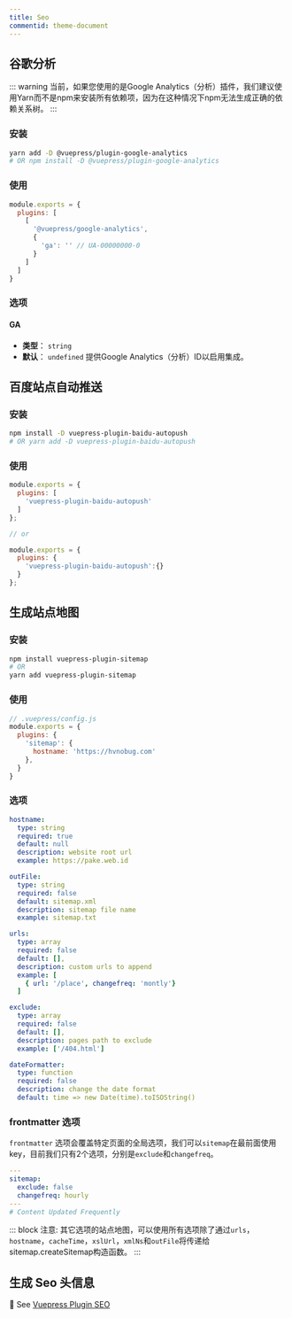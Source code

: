 ```yaml
---
title: Seo
commentid: theme-document
---
```


## 谷歌分析

::: warning
当前，如果您使用的是Google Analytics（分析）插件，我们建议使用Yarn而不是npm来安装所有依赖项，因为在这种情况下npm无法生成正确的依赖关系树。
:::

### 安装

``` bash
yarn add -D @vuepress/plugin-google-analytics
# OR npm install -D @vuepress/plugin-google-analytics
```

### 使用

```javascript
module.exports = {
  plugins: [
    [
      '@vuepress/google-analytics',
      {
        'ga': '' // UA-00000000-0
      }
    ]
  ]
}
```

### 选项
 

#### GA
* **类型**： `string`
* **默认**： `undefined`
提供Google Analytics（分析）ID以启用集成。

##  百度站点自动推送

### 安装

``` bash
npm install -D vuepress-plugin-baidu-autopush
# OR yarn add -D vuepress-plugin-baidu-autopush
```

### 使用

```javascript
module.exports = {
  plugins: [
    'vuepress-plugin-baidu-autopush'
  ]
};

// or

module.exports = {
  plugins: {
    'vuepress-plugin-baidu-autopush':{}
  }
};
```
## 生成站点地图

### 安装

``` bash
npm install vuepress-plugin-sitemap
# OR 
yarn add vuepress-plugin-sitemap
```

### 使用

```javascript
// .vuepress/config.js
module.exports = {
  plugins: {
    'sitemap': {
      hostname: 'https://hvnobug.com'
    },
  }
}
```

### 选项

```yaml
hostname:
  type: string
  required: true
  default: null
  description: website root url
  example: https://pake.web.id

outFile:
  type: string
  required: false
  default: sitemap.xml
  description: sitemap file name
  example: sitemap.txt

urls:
  type: array
  required: false
  default: [],
  description: custom urls to append
  example: [
    { url: '/place', changefreq: 'montly'}
  ]

exclude:
  type: array
  required: false
  default: [],
  description: pages path to exclude
  example: ['/404.html']

dateFormatter:
  type: function
  required: false
  description: change the date format
  default: time => new Date(time).toISOString()
```

### frontmatter 选项

`frontmatter` 选项会覆盖特定页面的全局选项，我们可以`sitemap`在最前面使用 key，目前我们只有2个选项，分别是`exclude`和`changefreq`。

```yaml
---
sitemap:
  exclude: false
  changefreq: hourly
---
# Content Updated Frequently
```

::: block 注意:
其它选项的站点地图，可以使用所有选项除了通过`urls`，`hostname`，`cacheTime`，`xslUrl`，`xmlNs`和`outFile`将传递给sitemap.createSitemap构造函数。
:::

## 生成 Seo 头信息

👀 See [Vuepress Plugin SEO](https://github.com/lorisleiva/vuepress-plugin-seo)
